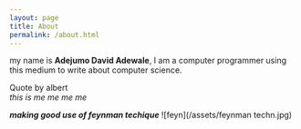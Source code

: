 ```yaml
---
layout: page
title: About
permalink: /about.html
---
```


my name is **Adejumo David Adewale**, I am a computer programmer
using this medium to write about computer science. 

>
Quote by albert<br>
<cite> this is me me me me
</cite>
>

***making good use of feynman techique***
![feyn](/assets/feynman techn.jpg)
